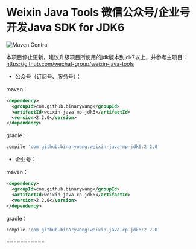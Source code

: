 Weixin Java Tools 微信公众号/企业号开发Java SDK for JDK6
========================================
![Maven Central](https://img.shields.io/maven-central/v/com.github.binarywang/weixin-java-tools-jdk6.svg) 

本项目停止更新，建议升级项目所使用的jdk版本到jdk7以上，并参考主项目：https://github.com/wechat-group/weixin-java-tools

* 公众号（订阅号、服务号）：

maven：
```xml
<dependency>
  <groupId>com.github.binarywang</groupId>
  <artifactId>weixin-java-mp-jdk6</artifactId>
  <version>2.2.0</version>
</dependency>
```
gradle：
```groovy
compile 'com.github.binarywang:weixin-java-mp-jdk6:2.2.0'
```

* 企业号：

maven：
```xml
<dependency>
  <groupId>com.github.binarywang</groupId>
  <artifactId>weixin-java-cp-jdk6</artifactId>
  <version>2.2.0</version>
</dependency>
```
gradle：
```groovy
compile 'com.github.binarywang:weixin-java-cp-jdk6:2.2.0'
```
===========
